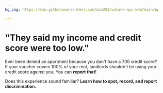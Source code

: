```yaml
---
bg_img: https://raw.githubusercontent.com/mab253/unlock-nyc-web/main/uploads/storytelling_website.png

---
```

# "They said my income and credit score were too low."

Ever been denied an apartment because you don't have a 700 credit score? If your voucher covers 100% of your rent, landlords shouldn't be using your credit score against you. You can **report that!**

Does this experience sound familiar? **Learn how to spot, record, and report discrimination.**